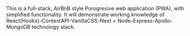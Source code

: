 This is a full-stack, AirBnB style Porogresive web application (PWA), with simplified functionality. It will demonstrate working knowledge of React(Hooks)-ContextAPI-VanillaCSS-Next + Node-Express-Apollo-MongoDB technology stack.
